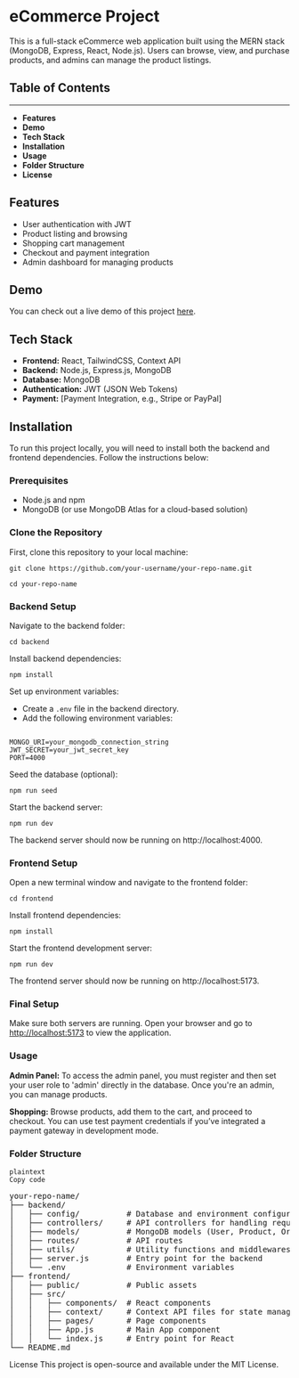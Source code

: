 <h1><strong>eCommerce Project</strong></h1>
<p>This is a full-stack eCommerce web application built using the MERN stack (MongoDB, Express, React, Node.js). Users can browse, view, and purchase products, and admins can manage the product listings.</p>

<h2><strong>Table of Contents</strong></h2>
<hr />
<ul>
  <li><strong>Features</strong></li>
  <li><strong>Demo</strong></li>
  <li><strong>Tech Stack</strong></li>
  <li><strong>Installation</strong></li>
  <li><strong>Usage</strong></li>
  <li><strong>Folder Structure</strong></li>
  <li><strong>License</strong></li>
</ul>

<h2><strong>Features</strong></h2>
<ul>
  <li>User authentication with JWT</li>
  <li>Product listing and browsing</li>
  <li>Shopping cart management</li>
  <li>Checkout and payment integration</li>
  <li>Admin dashboard for managing products</li>
</ul>

<h2><strong>Demo</strong></h2>
<p>You can check out a live demo of this project <a href="#">here</a>.</p>

<h2><strong>Tech Stack</strong></h2>
<ul>
  <li><strong>Frontend:</strong> React, TailwindCSS, Context API</li>
  <li><strong>Backend:</strong> Node.js, Express.js, MongoDB</li>
  <li><strong>Database:</strong> MongoDB</li>
  <li><strong>Authentication:</strong> JWT (JSON Web Tokens)</li>
  <li><strong>Payment:</strong> [Payment Integration, e.g., Stripe or PayPal]</li>
</ul>

<h2><strong>Installation</strong></h2>
<p>To run this project locally, you will need to install both the backend and frontend dependencies. Follow the instructions below:</p>

<h3><strong>Prerequisites</strong></h3>
<ul>
  <li>Node.js and npm</li>
  <li>MongoDB (or use MongoDB Atlas for a cloud-based solution)</li>
</ul>

<h3><strong>Clone the Repository</strong></h3>
<p>First, clone this repository to your local machine:</p>


<pre><code>git clone https://github.com/your-username/your-repo-name.git</code></pre>
<pre><code>cd your-repo-name</code></pre>

<h3>Backend Setup</h3>
<p>Navigate to the backend folder:</p>
<pre><code>cd backend</code></pre>
<p>Install backend dependencies:</p>
<pre><code>npm install</code></pre>
<p>Set up environment variables:</p>
<ul>
  <li>Create a <code>.env</code> file in the backend directory.</li>
  <li>Add the following environment variables:</li>
</ul>
<pre><code>
MONGO_URI=your_mongodb_connection_string
JWT_SECRET=your_jwt_secret_key
PORT=4000
</code></pre>
<p>Seed the database (optional):</p>
<pre><code>npm run seed</code></pre>
<p>Start the backend server:</p>
<pre><code>npm run dev</code></pre>
<p>The backend server should now be running on <span>http://localhost:4000</span>.</p>

<h3>Frontend Setup</h3>
<p>Open a new terminal window and navigate to the frontend folder:</p>
<pre><code>cd frontend</code></pre>
<p>Install frontend dependencies:</p>
<pre><code>npm install</code></pre>
<p>Start the frontend development server:</p>
<pre><code>npm run dev</code></pre>
<p>The frontend server should now be running on <span>http://localhost:5173</span>.</p>


<h3>Final Setup</h3>
<p>Make sure both servers are running. Open your browser and go to <a href="http://localhost:5173" target="_blank">http://localhost:5173</a> to view the application.</p>

<h3>Usage</h3>
<p><strong>Admin Panel:</strong> To access the admin panel, you must register and then set your user role to 'admin' directly in the database. Once you're an admin, you can manage products.</p>
<p><strong>Shopping:</strong> Browse products, add them to the cart, and proceed to checkout. You can use test payment credentials if you’ve integrated a payment gateway in development mode.</p>

<h3>Folder Structure</h3>
<pre><code>plaintext
Copy code
</code></pre>


<pre>
your-repo-name/
├── backend/
│   ├── config/          # Database and environment configuration
│   ├── controllers/     # API controllers for handling requests
│   ├── models/          # MongoDB models (User, Product, Order, etc.)
│   ├── routes/          # API routes
│   ├── utils/           # Utility functions and middlewares
│   ├── server.js        # Entry point for the backend
│   └── .env             # Environment variables
├── frontend/
│   ├── public/          # Public assets
│   ├── src/
│   │   ├── components/  # React components
│   │   ├── context/     # Context API files for state management
│   │   ├── pages/       # Page components
│   │   ├── App.js       # Main App component
│   │   └── index.js     # Entry point for React
└── README.md
</pre>

License
This project is open-source and available under the MIT License.
